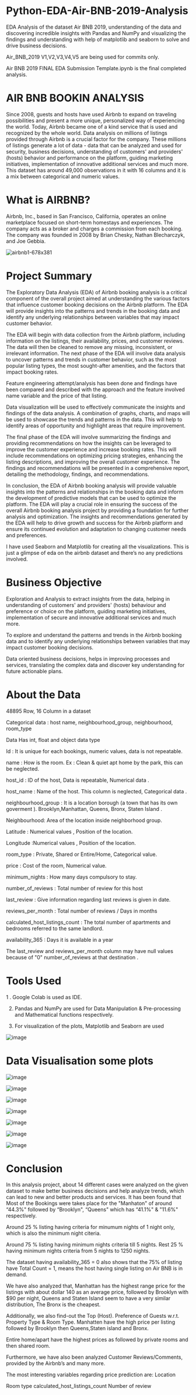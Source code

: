 # Python-EDA-Air-BNB-2019-Analysis
EDA Analysis of the dataset Air BNB 2019, understanding of the data and discovering incredible insights with Pandas and NumPy and visualizing the findings and understanding with help of matplotlib and seaborn to solve and drive business decisions.

Air_BNB_2019 V1,V2,V3,V4,V5 are being used for commits only.

Air BNB 2019 FINAL EDA Submission Template.ipynb is the final completed analysis.


# AIR BNB BOOKIN ANALYSIS

Since 2008, guests and hosts have used Airbnb to expand on traveling possibilities and present a more unique, personalized way of experiencing the world. Today, Airbnb became one of a kind service that is used and recognized by the whole world. Data analysis on millions of listings provided through Airbnb is a crucial factor for the company. These millions of listings generate a lot of data - data that can be analyzed and used for security, business decisions, understanding of customers' and providers' (hosts) behavior and performance on the platform, guiding marketing initiatives, implementation of innovative additional services and much more. This dataset has around 49,000 observations in it with 16 columns and it is a mix between categorical and numeric values.

# What is AIRBNB?

Airbnb, Inc., based in San Francisco, California, operates an online marketplace focused on short-term homestays and experiences. The company acts as a broker and charges a commission from each booking. The company was founded in 2008 by Brian Chesky, Nathan Blecharczyk, and Joe Gebbia.

![airbnb1-678x381](https://github.com/RohitJaiswal01/Python-EDA-Air-BNB-2019-Analysis/assets/152694882/0b7ae846-dae2-4aa1-bfc6-e8ea4505ec47)


# Project Summary
The Exploratory Data Analysis (EDA) of Airbnb booking analysis is a critical component of the overall project aimed at understanding the various factors that influence customer booking decisions on the Airbnb platform. The EDA will provide insights into the patterns and trends in the booking data and identify any underlying relationships between variables that may impact customer behavior.

The EDA will begin with data collection from the Airbnb platform, including information on the listings, their availability, prices, and customer reviews. The data will then be cleaned to remove any missing, inconsistent, or irrelevant information. The next phase of the EDA will involve data analysis to uncover patterns and trends in customer behavior, such as the most popular listing types, the most sought-after amenities, and the factors that impact booking rates.

Feature engineering attempt/analysis has been done and findings have been compared and described with the approach and the feature involved name variable and the price of that listing.

Data visualization will be used to effectively communicate the insights and findings of the data analysis. A combination of graphs, charts, and maps will be used to showcase the trends and patterns in the data. This will help to identify areas of opportunity and highlight areas that require improvement.

The final phase of the EDA will involve summarizing the findings and providing recommendations on how the insights can be leveraged to improve the customer experience and increase booking rates. This will include recommendations on optimizing pricing strategies, enhancing the listing descriptions, and improving the overall customer experience. The findings and recommendations will be presented in a comprehensive report, detailing the methodology, findings, and recommendations.

In conclusion, the EDA of Airbnb booking analysis will provide valuable insights into the patterns and relationships in the booking data and inform the development of predictive models that can be used to optimize the platform. The EDA will play a crucial role in ensuring the success of the overall Airbnb booking analysis project by providing a foundation for further analysis and optimization. The insights and recommendations generated by the EDA will help to drive growth and success for the Airbnb platform and ensure its continued evolution and adaptation to changing customer needs and preferences.

I have used Seaborn and Matplotlib for creating all the visualizations. This is just a glimpse of eda on the airbnb dataset and there’s no any predictions involved.


# Business Objective
Exploration and Analysis to extract insights from the data, helping in understanding of customers' and providers' (hosts) behaviour and preference or choice on the platform, guiding marketing initiatives, implementation of secure and innovative additional services and much more.

To explore and understand the patterns and trends in the Airbnb booking data and to identify any underlying relationships between variables that may impact customer booking decisions.

Data oriented business decisions, helps in improving processes and services, translating the complex data and discover key understanding for future actionable plans.

# About the Data
48895 Row, 16 Column in a dataset

Categorical data : host name, neighbourhood_group, neighbourhood, room_type

Data Has int, float and object data type

Id : It is unique for each bookings, numeric values, data is not repeatable.

name : How is the room. Ex : Clean & quiet apt home by the park, this can be neglected.

host_id : ID of the host, Data is repeatable, Numerical data .

host_name : Name of the host. This column is neglected, Categorical data .

neighbourhood_group : It is a location borough (a town that has its own goverment ). Brooklyn,Manhattan, Queens, Bronx, Staten Island .

Neighbourhood: Area of the location inside neighborhood group.

Latitude : Numerical values , Position of the location.

Longitude :Numerical values , Position of the location.

room_type : Private, Shared or Entire/Home, Categorical value.

price : Cost of the room, Numerical value.

minimum_nights : How many days compulsory to stay.

number_of_reviews : Total number of review for this host

last_review : Give information regarding last reviews is given in date.

reviews_per_month : Total number of reviews / Days in months

calculated_host_listings_count : The total number of apartments and bedrooms referred to the same landlord.

availability_365 : Days it is available in a year

The last_review and reviews_per_month column may have null values because of "0" number_of_reviews at that destination .

# Tools Used
1 . Google Colab is used as IDE.

2. Pandas and NumPy are used for Data Manipulation & Pre-processing and Mathematical functions respectively.
  
3. For visualization of the plots, Matplotlib and Seaborn are used

![image](https://github.com/RohitJaiswal01/Python-EDA-Air-BNB-2019-Analysis/assets/152694882/1391eec7-6439-44f3-a189-88e831aaad45)

# Data Visualisation some plots

![image](https://github.com/RohitJaiswal01/Python-EDA-Air-BNB-2019-Analysis/assets/152694882/dee82ac2-cafd-486f-b70a-81eb1d0f7af5)


![image](https://github.com/RohitJaiswal01/Python-EDA-Air-BNB-2019-Analysis/assets/152694882/d330f842-8c69-4d58-a300-f4c51d1c5b84)

![image](https://github.com/RohitJaiswal01/Python-EDA-Air-BNB-2019-Analysis/assets/152694882/c5037a66-9829-4cab-b268-15e5c932eae1)


![image](https://github.com/RohitJaiswal01/Python-EDA-Air-BNB-2019-Analysis/assets/152694882/aaf0c6df-7dcd-42fb-8722-3a486796d4d3)

![image](https://github.com/RohitJaiswal01/Python-EDA-Air-BNB-2019-Analysis/assets/152694882/74363d8c-be91-494c-a877-858edac23b17)


![image](https://github.com/RohitJaiswal01/Python-EDA-Air-BNB-2019-Analysis/assets/152694882/187b8150-25b3-4994-b71f-ea38fb187e02)

![image](https://github.com/RohitJaiswal01/Python-EDA-Air-BNB-2019-Analysis/assets/152694882/90149c98-aef4-46de-ad09-e2123d1c5a45)



# Conclusion 

In this analysis project, about 14 different cases were analyzed on the given dataset to make better business decisions and help analyze trends, which can lead to new and better products and services. It has been found that Most of the Bookings were takes place for the "Manhaton" of around “44.3%" followed by “Brooklyn", “Queens" which has “41.1%" & "11.6%" respectively.

Around 25 % listing having criteria for minumum nights of 1 night only, which is also the minimum night citeria.

Around 75 % listing having minimum nights criteria till 5 nights. Rest 25 % having minimum nights criteria from 5 nights to 1250 nights.

The dataset having availability_365 = 0 also shows that the 75% of listing have Total Count = 1, means the host having single listing on Air BNB is in demand.

We have also analyzed that, Manhattan has the highest range price for the listings with about dollar 140 as an average price, followed by Brooklyn with $90 per night, Queens and Staten Island seem to have a very similar distribution, The Bronx is the cheapest.

Additionally, we also find-out the Top (Host). Preference of Guests w.r.t. Property Type & Room Type. Manhatten have the high price per listing followed by Brooklyn then Queens,Staten island and Bronx.

Entire home/apart have the highest prices as followed by private rooms and then shared room.

Furthermore, we have also been analyzed Customer Reviews/Comments, provided by the Airbnb’s and many more.

The most interesting variables regarding price prediction are: Location

Room type
calculated_host_listings_count
Number of review
